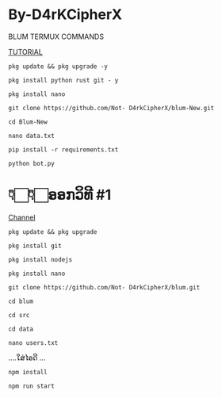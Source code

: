 # By-D4rKCipherX
BLUM TERMUX COMMANDS

[TUTORIAL](https://youtu.be/2gctbK2ZCiY?si=i9_2XasmBL7kFMRL)
```
pkg update && pkg upgrade -y
```

```
pkg install python rust git - y
```

```
pkg install nano
```
```
git clone https://github.com/Not- D4rkCipherX/blum-New.git
```

```
cd Blum-New
```
```
nano data.txt
```

```
pip install -r requirements.txt
```

```
python bot.py
```

# 👇🏻👇🏻ອອກວິທີ #1
[Channel](https://youtu.be/sUUcuM4TOsw?si=3WS59UG_7ecO3v0d)
```
pkg update && pkg upgrade
```

```
pkg install git
```

```
pkg install nodejs
```

```
pkg install nano
```

```
git clone https://github.com/Not- D4rkCipherX/blum.git
```
```
cd blum
```

```
cd src
```

```
cd data
```
```
nano users.txt
```
....ໃສ່ໄອດີ ...
```
npm install
```
```
npm run start
```
